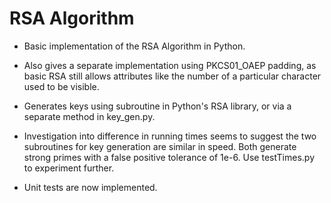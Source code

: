 # RSA Algorithm
- Basic implementation of the RSA Algorithm in Python.

- Also gives a separate implementation using PKCS01_OAEP padding, as basic RSA still allows attributes like the number of a particular    character used to be visible.

- Generates keys using subroutine in Python's RSA library, or via a separate method in key_gen.py. 

- Investigation into difference in running times seems to suggest the two subroutines for key generation are similar in speed. Both generate strong primes with a false positive tolerance of 1e-6. Use testTimes.py to experiment further.

- Unit tests are now implemented. 

